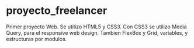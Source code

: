 # proyecto_freelancer

Primer proyecto Web.
Se utilizo HTML5 y CSS3.
Con CSS3 se utilizo Media Query, para el responsive web design. 
Tambien FlexBox y Grid, variables, y estructuras por modulos.
